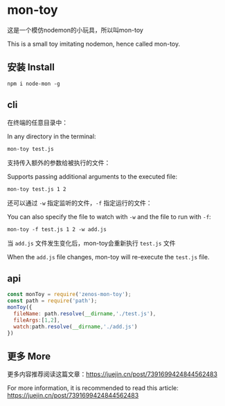 # mon-toy

这是一个模仿nodemon的小玩具，所以叫mon-toy

This is a small toy imitating nodemon, hence called mon-toy.

## 安装 Install

```shell
npm i node-mon -g
```

## cli

在终端的任意目录中：

In any directory in the terminal:

```shell
mon-toy test.js
```

支持传入额外的参数给被执行的文件：

Supports passing additional arguments to the executed file:

```shell
mon-toy test.js 1 2
```

还可以通过 `-w` 指定监听的文件，`-f` 指定运行的文件：

You can also specify the file to watch with `-w` and the file to run with `-f`:

```shell
mon-toy -f test.js 1 2 -w add.js
```
当 `add.js` 文件发生变化后，mon-toy会重新执行 `test.js` 文件

When the `add.js` file changes, mon-toy will re-execute the `test.js` file.


## api

```js
const monToy = require('zenos-mon-toy');
const path = require('path');
monToy({
  fileName: path.resolve(__dirname,'./test.js'),
  fileArgs:[1,2], 
  watch:path.resolve(__dirname,'./add.js')
})

```

## 更多 More

更多内容推荐阅读这篇文章：https://juejin.cn/post/7391699424844562483

For more information, it is recommended to read this article: https://juejin.cn/post/7391699424844562483